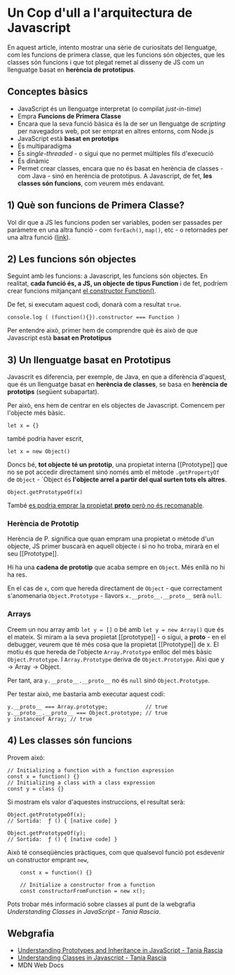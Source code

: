 # Un Cop d'ull a l'arquitectura de Javascript

En aquest article, intento mostrar una sèrie de curiositats del llenguatge, com les funcions de primera classe, que les funcions són objectes, que les classes són funcions i que tot plegat remet al disseny de JS com un llenguatge basat en **herència de prototipus**.

## Conceptes bàsics

- JavaScript és un llenguatge interpretat (o compilat _just-in-time_)
- Empra **Funcions de Primera Classe**
- Encara que la seva funció bàsica és la de ser un llenguatge de _scripting_ per navegadors web, pot ser emprat en altres entorns, com Node.js
- JavaScript està **basat en prototips**
- És multiparadigma
- És _single-threaded_ - o sigui que no permet múltiples fils d'execució
- És dinàmic
- Permet crear classes, encara que no és basat en herència de classes - com Java - sinó en herència de prototipus. A Javascript, de fet, **les classes són funcions**, com veurem més endavant.

## 1) Què son funcions de Primera Classe?

Vol dir que a JS les funcions poden ser variables, poden ser passades per paràmetre en una altra funció - com `forEach()`, `map()`, etc - o retornades per una altra funció ([link](https://developer.mozilla.org/en-US/docs/Glossary/First-class_Function)).

## 2) Les funcions són objectes

Seguint amb les funcions: a Javascript, les funcions són objectes. En realitat, **cada funció és, a JS, un objecte de tipus Function** i de fet, podríem crear funcions mitjançant [el constructor Function()](https://developer.mozilla.org/en-US/docs/Web/JavaScript/Reference/Global_Objects/Function/Function).

De fet, si executam aquest codi, donarà com a resultat `true`.

    console.log ( (function(){}).constructor === Function )

Per entendre això, primer hem de comprendre què ès això de que Javascript està **basat en Prototipus**

## 3) Un llenguatge basat en Prototipus

Javascrit es diferencia, per exemple, de Java, en que a diferència d'aquest, que és un llenguatge basat en **herència de classes**, se basa en **herència de prototips** (següent subapartat).

Per això, ens hem de centrar en els objectes de Javascript. Comencem per l'objecte més bàsic.

    let x = {}

també podria haver escrit,

    let x = new Object()

Doncs bé, **tot objecte té un prototip**, una propietat interna [[Prototype]] que no se pot accedir directament sinó només amb el mètode `.getPropertyOf` de `Object` - `Object és **l'objecte arrel a partir del qual surten tots els altres**.

`Object.getPrototypeOf(x)`

També [es podria emprar la propietat __proto__ però no és recomanable](https://www.digitalocean.com/community/tutorials/understanding-prototypes-and-inheritance-in-javascript).

### Herència de Prototip

Herència de P. significa que quan empram una propietat o mètode d'un objecte, JS primer buscarà en aquell objecte i si no ho troba, mirarà en el seu [[Prototype]].

Hi ha una **cadena de prototip** que acaba sempre en `Object`. Més enllà no hi ha res. 

En el cas de `x`, com que hereda directament de `Object` - que correctament s'anomenaria `Object.Prototype` -  llavors `x.__proto__.__proto__` serà `null`.

### Arrays

Creem un nou array amb  `let y = []` o bé amb `let y = new Array()` que és el mateix. Si miram a la seva propietat [[prototype]] - o sigui, a __proto__ - en el debugger, veurem que té més cosa que la propietat [[Prototype]] de x. El motiu és que hereda de l'objecte `Array.Prototype` enlloc del més bàsic `Object.Prototype`. I `Array.Prototype` deriva de `Object.Prototype`. Aixi que y -> Array -> Object.

Per tant, ara `y.__proto__.__proto__` no és `null` sinó `Object.Prototype`.

Per testar això, me bastaria amb executar aquest codi:

    y.__proto__ === Array.prototype;            // true
    y.__proto__.__proto__ === Object.prototype; // true
    y instanceof Array; // true


## 4) Les classes són funcions

Provem aixó:

    // Initializing a function with a function expression
    const x = function() {}
    // Initializing a class with a class expression
    const y = class {}

Si mostram els valor d'aquestes instruccions, el resultat serà:

    Object.getPrototypeOf(x);
    // Sortida:  ƒ () { [native code] }

    Object.getPrototypeOf(y);
    // Sortida:  ƒ () { [native code] }

Això té conseqüències pràctiques, com que qualsevol funció pot esdevenir un constructor emprant `new`,

        const x = function() {}

        // Initialize a constructor from a function
        const constructorFromFunction = new x();

Pots trobar més informació sobre classes al punt de la webgrafia _Understanding Classes in JavaScript - Tania Rascia_.

## Webgrafia

- [Understanding Prototypes and Inheritance in JavaScript - Tania Rascia](https://www.digitalocean.com/community/tutorials/understanding-prototypes-and-inheritance-in-javascript)
- [Understanding Classes in Javascript - Tania Rascia](https://www.digitalocean.com/community/tutorials/understanding-classes-in-javascript)
- MDN Web Docs